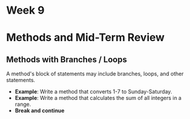 # Week 9
# Methods and Mid-Term Review

## Methods with Branches / Loops
A method's block of statements may include branches, loops, and other statements.
- **Example**: Write a method that converts 1-7 to Sunday-Saturday.
- **Example**: Write a method that calculates the sum of all integers in a range.
- **Break and continue**




